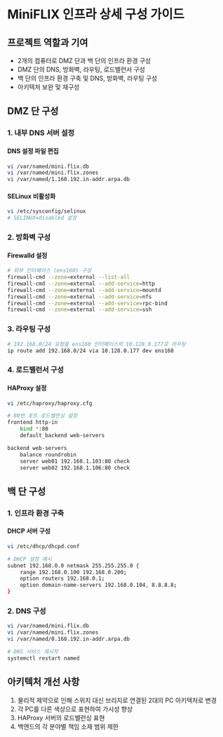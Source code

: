# MiniFLIX 인프라 상세 구성 가이드

## 프로젝트 역할과 기여

- 2개의 컴퓨터로 DMZ 단과 백 단의 인프라 환경 구성
- DMZ 단의 DNS, 방화벽, 라우팅, 로드밸런서 구성
- 백 단의 인프라 환경 구축 및 DNS, 방화벽, 라우팅 구성
- 아키텍처 보완 및 재구성

## DMZ 단 구성

### 1. 내부 DNS 서버 설정

#### DNS 설정 파일 편집
```bash
vi /var/named/mini.flix.db
vi /var/named/mini.flix.zones
vi /var/named/1.168.192.in-addr.arpa.db
```

#### SELinux 비활성화
```bash
vi /etc/sysconfig/selinux
# SELINUX=disabled 설정
```

### 2. 방화벽 구성

#### Firewalld 설정
```bash
# 외부 인터페이스 (ens160) 구성
firewall-cmd --zone=external --list-all
firewall-cmd --zone=external --add-service=http
firewall-cmd --zone=external --add-service=mountd
firewall-cmd --zone=external --add-service=nfs
firewall-cmd --zone=external --add-service=rpc-bind
firewall-cmd --zone=external --add-service=ssh
```

### 3. 라우팅 구성

```bash
# 192.168.0/24 요청을 ens160 인터페이스의 10.128.0.177로 라우팅
ip route add 192.168.0/24 via 10.128.0.177 dev ens160
```

### 4. 로드밸런서 구성

#### HAProxy 설정
```bash
vi /etc/haproxy/haproxy.cfg

# 80번 포트 로드밸런싱 설정
frontend http-in
    bind *:80
    default_backend web-servers

backend web-servers
    balance roundrobin
    server web01 192.168.1.103:80 check
    server web02 192.168.1.106:80 check
```

## 백 단 구성

### 1. 인프라 환경 구축

#### DHCP 서버 구성
```bash
vi /etc/dhcp/dhcpd.conf

# DHCP 설정 예시
subnet 192.168.0.0 netmask 255.255.255.0 {
    range 192.168.0.100 192.168.0.200;
    option routers 192.168.0.1;
    option domain-name-servers 192.168.0.104, 8.8.8.8;
}
```

### 2. DNS 구성

```bash
vi /var/named/mini.flix.db
vi /var/named/mini.flix.zones
vi /var/named/0.168.192.in-addr.arpa.db

# DNS 서비스 재시작
systemctl restart named
```

## 아키텍처 개선 사항

1. 물리적 제약으로 인해 스위치 대신 브리지로 연결된 2대의 PC 아키텍처로 변경
2. 각 PC를 다른 색상으로 표현하여 가시성 향상
3. HAProxy 서버의 로드밸런싱 표현
4. 백엔드의 각 분야별 책임 소재 범위 제한